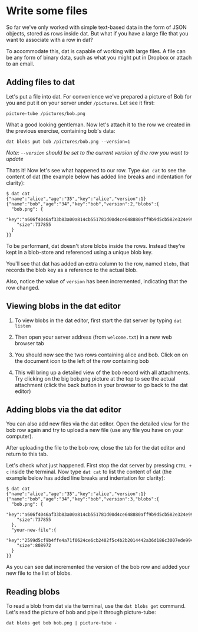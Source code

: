 # Write some files

So far we've only worked with simple text-based data in the form of JSON
objects, stored as rows inside dat. But what if you have a large file
that you want to associate with a row in dat?

To accommodate this, dat is capable of working with large files.
A file can be any form of binary data, such as what you might 
put in Dropbox or attach to an email.

## Adding files to dat

Let's put a file into dat. For convenience we've
prepared a picture of Bob for you and put it on your server under
`/pictures`. Let see it first:

```
picture-tube /pictures/bob.png
```

What a good looking gentleman. Now let's attach it to the row we created
in the previous exercise, containing bob's data:

```
dat blobs put bob /pictures/bob.png --version=1
```

*Note: `--version` should be set to the current version of the row you
want to update*

Thats it! Now let's see what happened to our row. Type `dat cat`
to see the content of dat (the example below has added line breaks and
indentation for clarity):

```
$ dat cat
{"name":"alice","age":"35","key":"alice","version":1}
{"name":"bob","age":"34","key":"bob","version":2,"blobs":{
  "bob.png": {
    "key":"a606f4046af33b83a00a814cb551781d00d4ce648880aff9b9d5cb582e324e99",
    "size":737855
  }
}}
```

To be performant, dat doesn't store blobs inside the rows. 
Instead they're kept in a blob-store and referenced using a unique blob key.

You'll see that dat has added an extra column to the row, named `blobs`, that 
records the blob key as a reference to the actual blob. 

Also, notice the value of `version` has been incremented, indicating that 
the row changed.

## Viewing blobs in the dat editor

1. To view blobs in the dat editor, first start the dat server by typing
`dat listen`

1. Then open your server address (from `welcome.txt`) in a new web
browser tab

1. You should now see the two rows containing alice and bob. Click on on
the document icon to the left of the row containing bob

1. This will bring up a detailed view of the bob record with all
attachments. Try clicking on the big bob.png picture at the top to see
the actual attachment (click the back button in your browser to go back
to the dat editor)

## Adding blobs via the dat editor

You can also add new files via the dat editor. Open the detailed view
for the bob row again and try to upload a new file (use any file you 
have on your computer).

After uploading the file to the bob row, close the tab for the dat editor
and return to this tab.

Let's check what just happened. First stop the dat server by pressing 
`CTRL + c` inside the terminal. Now type `dat cat` to list the content
of dat (the example below has added line breaks and indentation for clarity):

```
$ dat cat
{"name":"alice","age":"35","key":"alice","version":1}
{"name":"bob","age":"34","key":"bob","version":3,"blobs":{
  "bob.png": {
    "key":"a606f4046af33b83a00a814cb551781d00d4ce648880aff9b9d5cb582e324e99",
    "size":737855
  },
  "your-new-file":{
    "key":"2599d5cf9b4ffe4a71f0624ce6cb2402f5c4b2b2014442a36d186c3007ede994",
    "size":808972
  }
}}
```

As you can see dat incremented the version of the bob row and added your
new file to the list of blobs.

## Reading blobs

To read a blob from dat via the terminal, use the `dat blobs get`
command. Let's read the picture of bob and pipe it through picture-tube:

```
dat blobs get bob bob.png | picture-tube -
```
